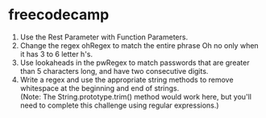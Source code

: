 # freecodecamp
1) Use the Rest Parameter with Function Parameters. <br />
2) Change the regex ohRegex to match the entire phrase Oh no only when it has 3 to 6 letter h's.<br />
3) Use lookaheads in the pwRegex to match passwords that are greater than 5 characters long, and have two consecutive digits.<br />
4) Write a regex and use the appropriate string methods to remove whitespace at the beginning and end of strings. <br />(Note: The String.prototype.trim() method would work here, but you'll need to complete this challenge using regular expressions.)


